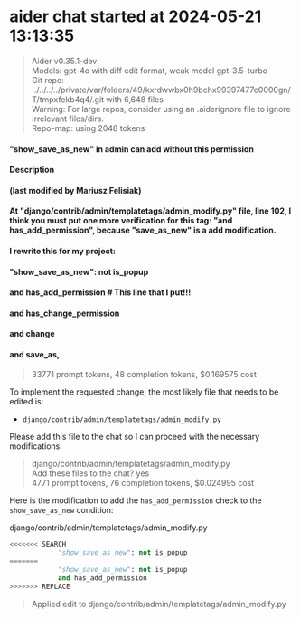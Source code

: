 
# aider chat started at 2024-05-21 13:13:35

> Aider v0.35.1-dev  
> Models: gpt-4o with diff edit format, weak model gpt-3.5-turbo  
> Git repo: ../../../../private/var/folders/49/kxrdwwbx0h9bchx99397477c0000gn/T/tmpxfekb4q4/.git with 6,648 files  
> Warning: For large repos, consider using an .aiderignore file to ignore irrelevant files/dirs.  
> Repo-map: using 2048 tokens  

#### "show_save_as_new" in admin can add without this permission  
#### Description  
#### 	   
#### 		(last modified by Mariusz Felisiak)  
#### 	   
#### At "django/contrib/admin/templatetags/admin_modify.py" file, line 102, I think you must put one more verification for this tag: "and has_add_permission", because "save_as_new" is a add modification.  
#### I rewrite this for my project:  
#### 			"show_save_as_new": not is_popup  
#### 			and has_add_permission # This line that I put!!!  
#### 			and has_change_permission  
#### 			and change  
#### 			and save_as,  
> 33771 prompt tokens, 48 completion tokens, $0.169575 cost  

To implement the requested change, the most likely file that needs to be edited is:

- `django/contrib/admin/templatetags/admin_modify.py`

Please add this file to the chat so I can proceed with the necessary modifications.

> django/contrib/admin/templatetags/admin_modify.py  
> Add these files to the chat? yes  
> 4771 prompt tokens, 76 completion tokens, $0.024995 cost  

Here is the modification to add the `has_add_permission` check to the `show_save_as_new` condition:

django/contrib/admin/templatetags/admin_modify.py
```python
<<<<<<< SEARCH
            "show_save_as_new": not is_popup
=======
            "show_save_as_new": not is_popup
            and has_add_permission
>>>>>>> REPLACE
```

> Applied edit to django/contrib/admin/templatetags/admin_modify.py  
